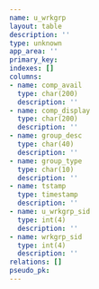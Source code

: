 ```yaml
---
name: u_wrkgrp
layout: table
description: ''
type: unknown
app_area: ''
primary_key: 
indexes: []
columns:
- name: comp_avail
  type: char(200)
  description: ''
- name: comp_display
  type: char(200)
  description: ''
- name: group_desc
  type: char(40)
  description: ''
- name: group_type
  type: char(10)
  description: ''
- name: tstamp
  type: timestamp
  description: ''
- name: u_wrkgrp_sid
  type: int(4)
  description: ''
- name: wrkgrp_sid
  type: int(4)
  description: ''
relations: []
pseudo_pk: 
---
```


